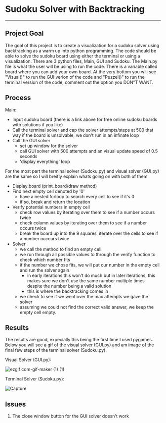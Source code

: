 # Sudoku Solver with Backtracking
___
 
## Project Goal

The goal of this project is to create a visualization for a sudoku solver using backtracking as a warm up into python programming. The code should be able to solve the sudoku board using either the terminal or using a visualization. There are 3 python files, Main, GUI and Sudoku. The Main.py file is what the user will be using to run the code. There is a variable called board where you can add your own board. At the very bottom you will see "Visual()" to run the GUI verion of the code and "Puzzel()" to run the terminal version of the code, comment out the option you DON"T WANT.

## Process

Main:
   - Input sudoku board (there is a link above for free online sudoku boards with solutions if you like)
   - Call the terminal solver and cap the solver attempts/steps at 500 that way if the board is unsolvable, we don't run in an infinate loop
   - Call the GUI solver
      - set up window for the solver
      - call GUI solver with 500 attempts and an visual update speed of 0.5 seconds
      - 'display everything' loop
 
For the most part the terminal solver (Sudoku.py) and visual solver (GUI.py) are the same so I will breifly explain whats going on with both of them:
   - Display board (print_board/draw method)
   - Find next empty cell denoted by '0'
      - have a nested forloop to search every cell to see if it's 0
      - if so, break and return the location
   - Verify potential numbers in empty cell
      - check row values by iterating over them to see if a number occurs twice
      - check column values by iterating over them to see if a number occurs twice
      - break the board up into the 9 squares, iterate over the cells to see if a number ouccurs twice
   - Solver
      -  we call the method to find an empty cell
      -  we run through all possible values to through the verify function to check which number fits
      -  if the number we chose fits, we will put our number in the empty cell and run the solver again.
         - in early iterations this won't do much but in later iterations, this makes sure we don't use the same number multiple times despite the number being a valid solution
         - this is where the backtracking comes in
      - we check to see if we went over the max attempts we gave the solver
      - assuming we could not find the correct valid answer, we keep the empty cell empty.     
    

## Results

The results are good, expecially this being the first time I used pygames. Below you will see a gif of the visual solver (GUI.py) and am image of the final few steps of the terminal solver (Sudoku.py).

Visual Solver (GUI.py):

![ezgif com-gif-maker (1) (1)](https://user-images.githubusercontent.com/32663193/122104277-835c4800-cde5-11eb-9a6c-8b91779e3a8e.gif)

Terminal Solver (Sudoku.py):

![Capture](https://user-images.githubusercontent.com/32663193/122104342-940cbe00-cde5-11eb-9bc1-c8eb48566b28.PNG)


## Issues

1) The close window button for the GUI solver doesn't work

